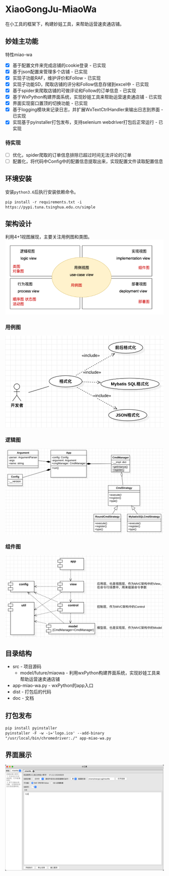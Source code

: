 # XiaoGongJu-MiaoWa
在小工具的框架下，构建妙娃工具，来帮助运营速卖通店铺。

## 妙娃主功能
特性miao-wa
- [x] 基于配置文件来完成店铺的cookie登录 - 已实现
- [x] 基于json配置来管理多个店铺 - 已实现
- [x] 实现子功能RAF，维护评价和Follow - 已实现
- [x] 实现子功能SD，爬取店铺的评分和Follow信息存储到excel中 - 已实现
- [x] 基于spider来爬取店铺的可做评论和Follow的订单信息 - 已实现
- [x] 基于WxPython构建界面系统，实现妙娃工具来帮助运营速卖通店铺 - 已实现
- [x] 界面实现窗口置顶的切换功能 - 已实现
- [x] 基于logging模块来记录日志，并扩展WxTextCtrlHandler来输出日志到界面 - 已实现
- [x] 实现基于pyinstaller打包发布，支持selenium webdriver打包后正常运行 - 已实现

### 待实现
- [ ] 优化，spider爬取的订单信息排除已超过时间无法评论的订单
- [ ] 配置化，将代码中Config中的配置信息提取出来，实现配置文件读取配置信息

## 环境安装
安装`python3.6`后执行安装依赖命令。
``` shell
pip install -r requirements.txt -i https://pypi.tuna.tsinghua.edu.cn/simple
```

## 架构设计
利用4+1视图展现，主要关注用例图和类图。
![](./doc/res/4+1.drawio.png)
### 用例图
![](./doc/res/use-case.png)
### 逻辑图
![](./doc/res/logical-view.png)
### 组件图
![](./doc/res/compontent.png)

## 目录结构
* src - 项目源码
  * model/future/miaowa - 利用wxPython构建界面系统，实现妙娃工具来帮助运营速卖通店铺
* app-miao-wa.py - wxPython的app入口
* dist - 打包后的代码
* doc - 文档

## 打包发布
``` shell
pip install pyinstaller
pyinstaller -F -w -i='logo.ico' --add-binary "/usr/local/bin/chromedriver:./" app-miao-wa.py
```

## 界面展示
![](./doc/res/app-miao-wa.png)

